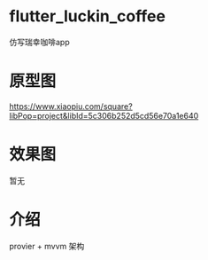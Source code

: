 # flutter_luckin_coffee

仿写瑞幸咖啡app
# 原型图
https://www.xiaopiu.com/square?libPop=project&libId=5c306b252d5cd56e70a1e640

# 效果图

暂无
# 介绍
provier + mvvm 架构



